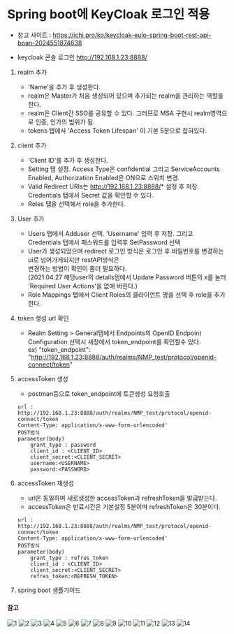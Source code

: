 # Spring boot에 KeyCloak 로그인 적용  

- 참고 사이트 : https://ichi.pro/ko/keycloak-eulo-spring-boot-rest-api-boan-2024551874638  

- keycloak 콘솔 로그인 http://192.168.1.23:8888/  

1. realm 추가  
    - 'Name'을 추가 후 생성한다.  
    - realm은 Master가 처음 생성되어 있으며 추가되는 realm을 관리하는 역할을 한다.  
    - realm은 Client간 SSO를 공유할 수 있다. 그러므로 MSA 구현시 realm영역으로 인증, 인가의 범위가 됨.  
    - tokens 탭에서 'Access Token Lifespan' 이 기본 5분으로 잡혀있다.

2. client 추가  
    - 'Client ID'를 추가 후 생성한다.  
    - Setting 탭 설정. Access Type은 confidential 그리고 ServiceAccounts Enabled, Authorization Enabled은 ON으로 스위치 변경.  
    - Valid Redirect URIs는 http://192.168.1.23:8888/* 설정 후 저장. Credentials 탭에서 Secret 값을 확인할 수 있다.  
    - Roles 탭을 선택해서 role을 추가한다.  
    
3. User 추가  
    - Users 탭에서 Adduser 선택. 'Username' 입력 후 저장. 그리고 Credentials 탭에서 패스워드를 입력후 SetPassword 선택  
    - User가 생성되었으며 redirect 로그인 방식은 로그인 후 비밀번호를 변경하는 ui로 넘어가게되지만 restAPI방식은   
    변경하는 방법이 확인이 좀더 필요하다.   
    (2021.04.27 해당user의 details탭에서 Update Password 버튼의 x를 눌러 'Required User Actions'을 없애 버린다.)  
    - Role Mappings 탭에서 Client Roles의 클라이언트 명을 선택 후 role을 추가한다.  
4. token 생성 url 확인  
    -   Realm Setting > General탭에서 Endpoints의 OpenID Endpoint Configuration 선택시 새창에서 token_endpoint를 확인할수 있다.  
    ex) "token_endpoint": "http://192.168.1.23:8888/auth/realms/NMP_test/protocol/openid-connect/token"  

5. accessToken 생성 
    - postman등으로 token_endpoint에 토큰생성 요청호출  
    ```
    url : http://192.168.1.23:8888/auth/realms/NMP_test/protocol/openid-connect/token
    Content-Type: application/x-www-form-urlencoded'
    POST방식
    parameter(body)
        grant_type : password
        client_id : <CLIENT_ID>
        client_secret:<CLIENT_SECRET>
        username:<USERNAME>
        password:<PASSWORD>
    ```  

6. accessToken 재생성  
    - url은 동일하며 새로생성한 accessToken과 refreshToken을 발급받는다.
    - accessToken은 만료시간은 기본설정 5분이며 refreshToken은 30분이다.

    ```
    url : http://192.168.1.23:8888/auth/realms/NMP_test/protocol/openid-connect/token
    Content-Type: application/x-www-form-urlencoded'
    POST방식
    parameter(body)
        grant_type : refres_token
        client_id : <CLIENT_ID>
        client_secret:<CLIENT_SECRET>
        refres_token:<REFRESH_TOKEN>
    ```

7. spring boot 샘플가이드


#### 참고

![1](https://user-images.githubusercontent.com/81209685/116206184-8178ef80-a779-11eb-80ac-7697b25ae430.PNG)
![2](https://user-images.githubusercontent.com/81209685/116206185-82118600-a779-11eb-9f8b-db9180c6e1e6.PNG)
![3](https://user-images.githubusercontent.com/81209685/116206187-82aa1c80-a779-11eb-90af-d2354122dcc4.PNG)
![4](https://user-images.githubusercontent.com/81209685/116206188-82aa1c80-a779-11eb-8adf-0fbb24e1672d.PNG)
![5](https://user-images.githubusercontent.com/81209685/116206189-8342b300-a779-11eb-83b3-f58d640a8249.PNG)
![6](https://user-images.githubusercontent.com/81209685/116206191-8342b300-a779-11eb-92cd-8250c86c90a4.PNG)
![7](https://user-images.githubusercontent.com/81209685/116206192-83db4980-a779-11eb-8b11-50105e519815.PNG)
![8](https://user-images.githubusercontent.com/81209685/116206194-83db4980-a779-11eb-9815-6c7d4066c1ec.PNG)
![9](https://user-images.githubusercontent.com/81209685/116206195-8473e000-a779-11eb-9d6e-57bd1c2d40a3.PNG)
![10](https://user-images.githubusercontent.com/81209685/116206196-8473e000-a779-11eb-822d-98ec8f6fec5f.PNG)
![11](https://user-images.githubusercontent.com/81209685/116206198-850c7680-a779-11eb-8a07-e75b037a5a6b.PNG)
![12](https://user-images.githubusercontent.com/81209685/116206199-850c7680-a779-11eb-969c-a8ab0027bd85.PNG)
![13](https://user-images.githubusercontent.com/81209685/116206202-85a50d00-a779-11eb-96be-cfa233c8d8c8.PNG)
![14](https://user-images.githubusercontent.com/81209685/116206177-8047c280-a779-11eb-8f0d-7e9d6b15516f.PNG)
